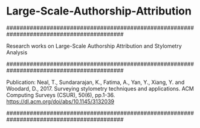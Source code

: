 # Large-Scale-Authorship-Attribution

###########################################################################################

Research works on Large-Scale Authorship Attribution and Stylometry Analysis

###########################################################################################

Publication: Neal, T., Sundararajan, K., Fatima, A., Yan, Y., Xiang, Y. and Woodard, D., 2017. Surveying stylometry techniques and applications. ACM Computing Surveys (CSUR), 50(6), pp.1-36. https://dl.acm.org/doi/abs/10.1145/3132039

###########################################################################################
